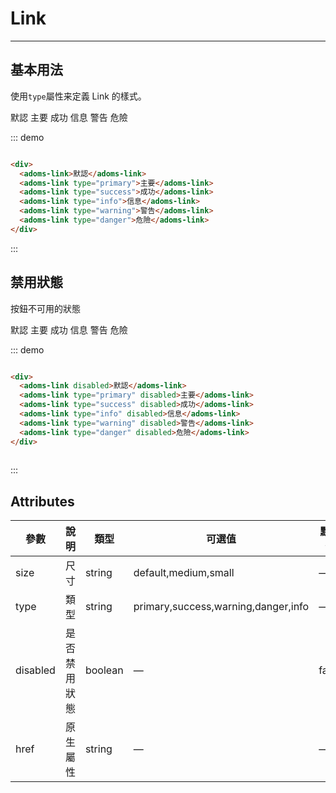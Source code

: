 # Link
----
## 基本用法
使用```type```屬性来定義 Link 的樣式。

<div class="demo-block">
  <div>
    <adoms-link>默認</adoms-link>
    <adoms-link type="primary">主要</adoms-link>
    <adoms-link type="success">成功</adoms-link>
    <adoms-link type="info">信息</adoms-link>
    <adoms-link type="warning">警告</adoms-link>
    <adoms-link type="danger">危險</adoms-link>
  </div>
</div>

::: demo
```html

<div>
  <adoms-link>默認</adoms-link>
  <adoms-link type="primary">主要</adoms-link>
  <adoms-link type="success">成功</adoms-link>
  <adoms-link type="info">信息</adoms-link>
  <adoms-link type="warning">警告</adoms-link>
  <adoms-link type="danger">危險</adoms-link>
</div>

```
:::

## 禁用狀態

按鈕不可用的狀態

<div class="demo-block">
  <div>
    <adoms-link disabled>默認</adoms-link>
    <adoms-link type="primary" disabled>主要</adoms-link>
    <adoms-link type="success" disabled>成功</adoms-link>
    <adoms-link type="info" disabled>信息</adoms-link>
    <adoms-link type="warning" disabled>警告</adoms-link>
    <adoms-link type="danger" disabled>危險</adoms-link>
  </div>
</div>

::: demo
```html

<div>
  <adoms-link disabled>默認</adoms-link>
  <adoms-link type="primary" disabled>主要</adoms-link>
  <adoms-link type="success" disabled>成功</adoms-link>
  <adoms-link type="info" disabled>信息</adoms-link>
  <adoms-link type="warning" disabled>警告</adoms-link>
  <adoms-link type="danger" disabled>危險</adoms-link>
</div>
  
```
:::

## Attributes
| 參數      | 說明    | 類型      | 可選值       | 默認值   |
|---------- |-------- |---------- |-------------  |-------- |
| size     | 尺寸   | string  |   default,medium,small            |    —     |
| type     | 類型   | string    |   primary,success,warning,danger,info |     —    |
| disabled  | 是否禁用狀態    | boolean   | —   | false   |
| href  | 原生屬性    | string   | —   |  —  |
